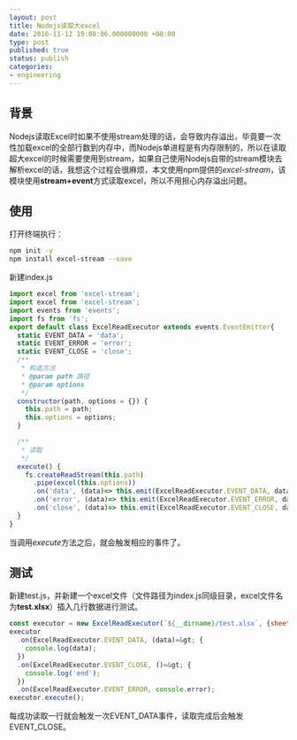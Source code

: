 ```yaml
---
layout: post
title: Nodejs读取大excel
date: 2016-11-12 19:08:06.000000000 +08:00
type: post
published: true
status: publish
categories:
- engineering
---
```

## 背景
Nodejs读取Excel时如果不使用stream处理的话，会导致内存溢出，毕竟要一次性加载excel的全部行数到内存中，而Nodejs单进程是有内存限制的，所以在读取超大excel的时候需要使用到stream，如果自己使用Nodejs自带的stream模块去解析excel的话，我想这个过程会很麻烦，本文使用npm提供的*excel-stream*，该模块使用**stream+event**方式读取excel，所以不用担心内存溢出问题。

## 使用
打开终端执行：

```bash
npm init -y
npm install excel-stream --save
```

新建index.js

```javascript
import excel from 'excel-stream';
import excel from 'excel-stream';
import events from 'events';
import fs from 'fs';
export default class ExcelReadExecutor extends events.EventEmitter{
  static EVENT_DATA = 'data';
  static EVENT_ERROR = 'error';
  static EVENT_CLOSE = 'close';
  /**
   * 构造方法
   * @param path 路径
   * @param options
   */
  constructor(path, options = {}) {
    this.path = path;
    this.options = options;
  }

  /**
   * 读取
   */
  execute() {
    fs.createReadStream(this.path)
      .pipe(excel(this.options))
      .on('data', (data)=> this.emit(ExcelReadExecutor.EVENT_DATA, data))
      .on('error', (data)=> this.emit(ExcelReadExecutor.EVENT_ERROR, data))
      .on('close', (data)=> this.emit(ExcelReadExecutor.EVENT_CLOSE, data));
  }
}
```


当调用*execute*方法之后，就会触发相应的事件了。
## 测试
新建test.js，并新建一个excel文件（文件路径为index.js同级目录，excel文件名为**test.xlsx**）插入几行数据进行测试。

```javascript
const executor = new ExcelReadExecutor(`${__dirname}/test.xlsx`, {sheet: 'test'});
executor
  .on(ExcelReadExecutor.EVENT_DATA, (data)=&gt; {
    console.log(data);
  })
  .on(ExcelReadExecutor.EVENT_CLOSE, ()=&gt; {
    console.log('end');
  })
  .on(ExcelReadExecutor.EVENT_ERROR, console.error);
executor.execute();
```

每成功读取一行就会触发一次EVENT_DATA事件，读取完成后会触发EVENT_CLOSE。

